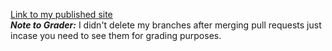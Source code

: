 [Link to my published site](https://joeikedo.github.io/sp21-cse110-lab3/) <br>
***Note to Grader:*** I didn't delete my branches after merging pull requests just incase you need to see them for grading purposes. 